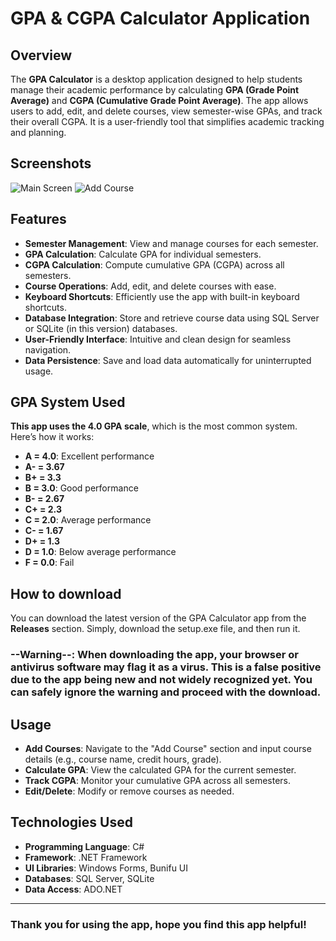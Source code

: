 # GPA & CGPA Calculator Application

## Overview
The **GPA Calculator** is a desktop application designed to help students manage their academic performance by calculating **GPA (Grade Point Average)** and **CGPA (Cumulative Grade Point Average)**. The app allows users to add, edit, and delete courses, view semester-wise GPAs, and track their overall CGPA. It is a user-friendly tool that simplifies academic tracking and planning.

## Screenshots 
![Main Screen](https://i.imgur.com/jaVyvV7.png)
![Add Course](https://i.imgur.com/PffuHaG.png)

## Features
- **Semester Management**: View and manage courses for each semester.
- **GPA Calculation**: Calculate GPA for individual semesters.
- **CGPA Calculation**: Compute cumulative GPA (CGPA) across all semesters.
- **Course Operations**: Add, edit, and delete courses with ease.
- **Keyboard Shortcuts**: Efficiently use the app with built-in keyboard shortcuts.
- **Database Integration**: Store and retrieve course data using SQL Server or SQLite (in this version) databases.
- **User-Friendly Interface**: Intuitive and clean design for seamless navigation.
- **Data Persistence**: Save and load data automatically for uninterrupted usage.

## GPA System Used
**This app uses the 4.0 GPA scale**, which is the most common system. Here’s how it works:

- **A  = 4.0**: Excellent performance  
- **A- = 3.67**  
- **B+ = 3.3**  
- **B  = 3.0**: Good performance  
- **B- = 2.67**  
- **C+ = 2.3**  
- **C  = 2.0**: Average performance  
- **C- = 1.67**  
- **D+ = 1.3**  
- **D  = 1.0**: Below average performance  
- **F  = 0.0**: Fail

## How to download
You can download the latest version of the GPA Calculator app from the **Releases** section. Simply, download the setup.exe file, and then run it.

### **--Warning--: When downloading the app, your browser or antivirus software may flag it as a virus. This is a false positive due to the app being new and not widely recognized yet. You can safely ignore the warning and proceed with the download.**



## Usage
- **Add Courses**: Navigate to the "Add Course" section and input course details (e.g., course name, credit hours, grade).
- **Calculate GPA**: View the calculated GPA for the current semester.
- **Track CGPA**: Monitor your cumulative GPA across all semesters.
- **Edit/Delete**: Modify or remove courses as needed.

## Technologies Used
- **Programming Language**: C#
- **Framework**: .NET Framework
- **UI Libraries**: Windows Forms, Bunifu UI
- **Databases**: SQL Server, SQLite
- **Data Access**: ADO.NET

---

### Thank you for using the app, hope you find this app helpful!

